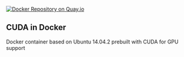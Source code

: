 [![Docker Repository on Quay.io](https://quay.io/repository/quanticare/cuda/status?token=ebf937e1-cd37-4e64-bf0b-7978303eeb61 "Docker Repository on Quay.io")](https://quay.io/repository/quanticare/cuda)

CUDA in Docker
--------------

Docker container based on Ubuntu 14.04.2 prebuilt with CUDA for GPU support
